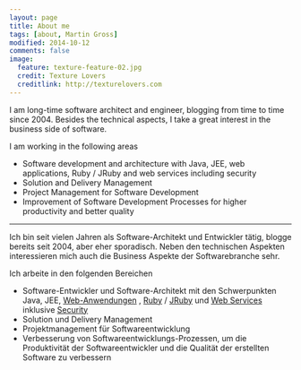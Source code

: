 ```yaml
---
layout: page
title: About me
tags: [about, Martin Gross]
modified: 2014-10-12
comments: false
image:
  feature: texture-feature-02.jpg
  credit: Texture Lovers
  creditlink: http://texturelovers.com
---
```


I am long-time software architect and engineer, blogging from time to time since 2004. Besides the technical aspects, I take a great interest in the business side of software. 

I am working in the following areas

* Software development and architecture with Java, JEE, web applications, Ruby / JRuby and web services including security
* Solution and Delivery Management
* Project Management for Software Development
* Improvement of Software Development Processes for higher productivity and better quality


---

Ich bin seit vielen Jahren als Software-Architekt und Entwickler tätig, blogge bereits seit 2004, aber eher sporadisch. Neben den technischen Aspekten interessieren mich auch die Business Aspekte der Softwarebranche sehr.

Ich arbeite in den folgenden Bereichen 

* Software-Entwickler und Software-Architekt mit den Schwerpunkten Java, JEE, [Web-Anwendungen](http://de.wikipedia.org/wiki/Webanwendung) , [Ruby](http://www.ruby-lang.org/en/) / [JRuby](http://jruby.codehaus.org/) und [Web Services](http://en.wikipedia.org/wiki/Web_service) inklusive [Security](http://en.wikipedia.org/wiki/WS-Security)
* Solution und Delivery Management 
* Projektmanagement für Softwareentwicklung
* Verbesserung von Softwareentwicklungs-Prozessen, um die Produktivität der Softwareentwickler und die Qualität der erstellten Software zu verbessern






